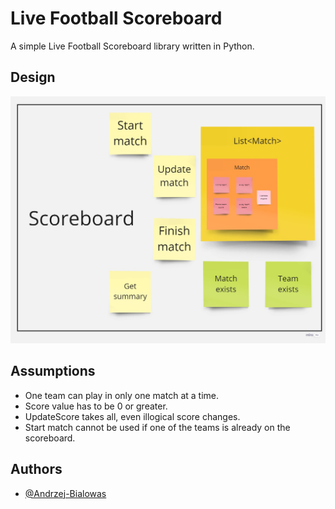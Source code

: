 
# Live Football Scoreboard

A simple Live Football Scoreboard library written in Python.


## Design

![Screenshot](design.png)

## Assumptions

- One team can play in only one match at a time.
- Score value has to be 0 or greater.
- UpdateScore takes all, even illogical score changes.
- Start match cannot be used if one of the teams is already on the scoreboard.


## Authors

- [@Andrzej-Bialowas](https://www.github.com/Andrzej-Bialowas)

